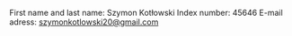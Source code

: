 First name and last name: Szymon Kotłowski
Index number: 45646
E-mail adress: szymonkotlowski20@gmail.com
